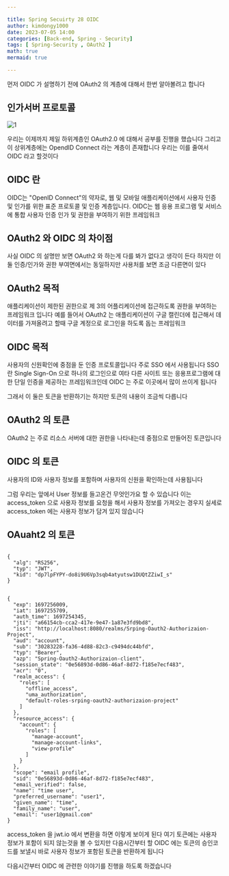```yaml
---

title: Spring Secuirty 28 OIDC
author: kimdongy1000
date: 2023-07-05 14:00
categories: [Back-end, Spring - Security]
tags: [ Spring-Security , OAuth2 ]
math: true
mermaid: true

---
```


먼저 OIDC 가 설명하기 전에 OAuth2 의 계층에 대해서 한번 알아볼려고 합니다 





## 인가서버 프로토콜 

![1](https://github.com/time-kimdongy1000/ImageStore/assets/58513678/e3def2ee-4efd-4b98-891f-02976dacab74)

우리는 이제까지 제일 하위계층인 OAuth2.0 에 대해서 공부를 진행을 했습니다 그리고 이 상위계층에는 OpendID Connect 라는 계층이 존재합니다 
우리는 이를 줄여서 OIDC 라고 할것이다 

## OIDC 란

OIDC는 "OpenID Connect"의 약자로, 웹 및 모바일 애플리케이션에서 사용자 인증 및 인가를 위한 표준 프로토콜 및 인증 계층입니다. 
OIDC는 웹 응용 프로그램 및 서비스에 통합 사용자 인증 인가 및 권한을 부여하기 위한 프레임워크 

## OAuth2 와 OIDC 의 차이점 
사실 OIDC 의 설명만 보면 OAuth2 와 하는게 다를 봐가 없다고 생각이 든다 하지만 이 둘 인증/인가와 권한 부여면에서는 동일하지만 
사용처를 보면 조금 다른면이 있다 

## OAuth2 목적
애플리케이션이 제한된 권한으로 제 3의 어플리케이션에 접근하도록 권한을 부여하는 프레임워크 입니다 
예를 들어서 OAuth2 는 애플리케이션이 구글 캘린더에 접근해서 데이터를 가져올려고 할때 구글 계정으로 로그인을 하도록 돕는 프레임워크 

## OIDC 목적
사용자의 신원확인에 중점을 둔 인증 프로토콜입니다 
주로 SSO 에서 사용됩니다 SSO 란 Single Sign-On 으로 하나의 로그인으로 여타 다른 사이트 또는 응용프로그램에 대한 단일 인증을 제공하는 프레임워크인데 
OIDC 는 주로 이곳에서 많이 쓰이게 됩니다 

그래서 이 둘은 토큰을 반환하기는 하지만 토큰의 내용이 조금씩 다릅니다 

## OAuth2 의 토큰
OAuth2 는 주로 리소스 서버에 대한 권한을 나타내는데 중점으로 만들어진 토큰입니다 

## OIDC 의 토큰 
사용자의 ID와 사용자 정보를 포함하며 사용자의 신원을 확인하는데 사용됩니다

그럼 우리는 앞에서 User 정보를 들고온건 무엇인가요 할 수 있습니다 이는 access_token 으로 사용자 정보를 요청을 해서 사용자 정보를 가져오는 경우지 
실세로 access_token 에는 사용자 정보가 담겨 있지 않습니다 


## OAuaht2 의 토큰 

```

{
  "alg": "RS256",
  "typ": "JWT",
  "kid": "dp7lpFYPY-do8i9U6Vp3sqb4atyutsw1DUQtZZiwI_s"
}


{
  "exp": 1697256009,
  "iat": 1697255709,
  "auth_time": 1697254345,
  "jti": "a66154cb-cca2-417e-9e47-1a87e3fd9bd8",
  "iss": "http://localhost:8080/realms/Srping-Oauth2-Authorizaion-Project",
  "aud": "account",
  "sub": "30283228-fa36-4d88-82c3-c9494dc44bfd",
  "typ": "Bearer",
  "azp": "Spring-Oauth2-Authorizaion-client",
  "session_state": "0e56893d-0d86-46af-8d72-f185e7ecf483",
  "acr": "0",
  "realm_access": {
    "roles": [
      "offline_access",
      "uma_authorization",
      "default-roles-srping-oauth2-authorizaion-project"
    ]
  },
  "resource_access": {
    "account": {
      "roles": [
        "manage-account",
        "manage-account-links",
        "view-profile"
      ]
    }
  },
  "scope": "email profile",
  "sid": "0e56893d-0d86-46af-8d72-f185e7ecf483",
  "email_verified": false,
  "name": "time user",
  "preferred_username": "user1",
  "given_name": "time",
  "family_name": "user",
  "email": "user1@gmail.com"
}

```

access_token 을 jwt.io 에서 변환을 하면 이렇게 보이게 된다 여기 토큰에는 사용자 정보가 포함이 되지 않는것을 볼 수 있지만 
다음시간부터 할 OIDC 에는 토큰의 승인코드를 보낼시 바로 사용자 정보가 포함된 토큰을 반환하게 됩니다 


다음시간부터 OIDC 에 관련한 이야기를 진행을 하도록 하겠습니다 


